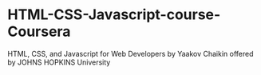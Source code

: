 # HTML-CSS-Javascript-course-Coursera
HTML, CSS, and Javascript for Web Developers by Yaakov Chaikin  offered by JOHNS HOPKINS University
